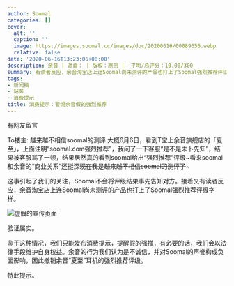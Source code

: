 ```yaml
---
author: Soomal
categories: []
cover:
  alt: ''
  caption: ''
  image: https://images.soomal.cc/images/doc/20200616/00089656.webp
  relative: false
date: '2020-06-16T13:23:06+08:00'
description: 余音 | 源自： | 版权：原创 |  平均/总评分：10.00/300
summary: 有读者反应，余音淘宝店上连Soomal尚未测评的产品也打上了Soomal强烈推荐评级字样。鉴于这种情况，我们只能发布消费提示，提醒假的强推，有必要的话，我们会以法律手段维护自身权益
tags:
- 新闻稿
- 站务
- 消费提示
title: 消费提示：警惕余音假的强烈推荐
---
```


有网友留言


To楼主: 越来越不相信soomal的测评
大概6月6日，看到T宝上余音旗舰店的「夏至」，上面注明“soomal.com强烈推荐”，我问了一下客服“是不是未卜先知”，结果被客服骂了一顿，结果居然真的看到soomal给出“强烈推荐”评级~看来soomal和余音的“商业关系”还挺深~~现在我是越来越不相信soomal的测评了~~~ 

这事引起了我们的关注，Soomal不会将评级结果事先告知对方。接着又有读者反应，余音淘宝店上连Soomal尚未测评的产品也打上了Soomal强烈推荐评级字样。

![虚假的宣传页面](https://images.soomal.cc/images/doc/20200616/00089655.webp)




验证属实。

鉴于这种情况，我们只能发布消费提示，提醒假的强推，有必要的话，我们会以法律手段维护自身权益。余音的行为我们认为是不诚信，并对Soomal的声誉构成负面影响，因此撤销余音“夏至”耳机的强烈推荐评级。

特此提示。